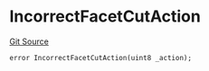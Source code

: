 # IncorrectFacetCutAction
[Git Source](https://github.com/thrackle-io/tron/blob/baac0bbfdefb8a299b09493a3979f2ef5c07be0f/src/protocol/economic/ruleProcessor/RuleProcessorDiamondLib.sol)


```solidity
error IncorrectFacetCutAction(uint8 _action);
```

